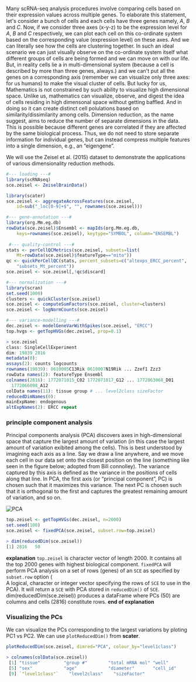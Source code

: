 Many scRNA-seq analysis procedures involve comparing cells based on their expression values across multiple genes. To elaborate this statement, let's consider a bunch of cells and each cells have three genes namely, $A$, $B$ and $C$. Now, if we consider three axes (x-y-z) to be the expression level for $A$, $B$ and $C$ respectively, we can plot each cell on this co-ordinate system based on the corresponding value (expression level) on these axes. And we can literally see how the cells are clustering together. In such an ideal scenario we can just visually observe on the co-ordinate system itself what different groups of cells are being formed and we can move on with our life. But, in reality cells lie a in multi-dimensional system (because a cell is described by more than three genes, always.) and we can't put all the genes on a corresponding axis (remember we can visualize only three axes: for us humans) to make the visual cluster of cells. But lucky for us, Mathematics is not constrained by such ability to visualize high dimensional space. Unlike us, mathematics can visualize, observe, and digest the idea of cells residing in high dimensonal space without getting baffled. And in doing so it can create distinct cell polulations based on similarity/dissimilarity among cells. Dimension reduction, as the name suggest, aims to reduce the number of separate dimensions in the data. This is possible because different genes are correlated if they are affected by the same biological process. Thus, we do not need to store separate information for individual genes, but can instead compress multiple features into a single dimension, e.g., an “eigengene”. 

We will use the Zeisel et al. (2015) dataset to demonstrate the applications of various dimensionality reduction methods.

```r
#--- loading ---#
library(scRNAseq)
sce.zeisel <- ZeiselBrainData()

library(scater)
sce.zeisel <- aggregateAcrossFeatures(sce.zeisel, 
    id=sub("_loc[0-9]+$", "", rownames(sce.zeisel)))

#--- gene-annotation ---#
library(org.Mm.eg.db)
rowData(sce.zeisel)$Ensembl <- mapIds(org.Mm.eg.db, 
    keys=rownames(sce.zeisel), keytype="SYMBOL", column="ENSEMBL")
 
 #--- quality-control ---#
stats <- perCellQCMetrics(sce.zeisel, subsets=list(
    Mt=rowData(sce.zeisel)$featureType=="mito"))
qc <- quickPerCellQC(stats, percent_subsets=c("altexps_ERCC_percent", 
    "subsets_Mt_percent"))
sce.zeisel <- sce.zeisel[,!qc$discard]

#--- normalization ---#
library(scran)
set.seed(1000)
clusters <- quickCluster(sce.zeisel)
sce.zeisel <- computeSumFactors(sce.zeisel, cluster=clusters) 
sce.zeisel <- logNormCounts(sce.zeisel)

#--- variance-modelling ---#
dec.zeisel <- modelGeneVarWithSpikes(sce.zeisel, "ERCC")
top.hvgs <- getTopHVGs(dec.zeisel, prop=0.1)
```

```r
> sce.zeisel
class: SingleCellExperiment 
dim: 19839 2816 
metadata(0):
assays(2): counts logcounts
rownames(19839): 0610005C13Rik 0610007N19Rik ... Zzef1 Zzz3
rowData names(2): featureType Ensembl
colnames(2816): 1772071015_C02 1772071017_G12 ... 1772063068_D01
  1772066098_A12
colData names(11): tissue group # ... level2class sizeFactor
reducedDimNames(0):
mainExpName: endogenous
altExpNames(2): ERCC repeat
```

### principle component analysis

Principal components analysis (PCA) discovers axes in high-dimensional space that capture the largest amount of variation (in this case the largest amount of variation exibited among the cells). This is best understood by imagining each axis as a line. Say we draw a line anywhere, and we move each cell in our data set onto the closest position on the line (something like seen in the figure below; adopted from Bill connolley). The variance captured by this axis is defined as the variance in the positions of cells along that line. In PCA, the first axis (or “principal component”, PC) is chosen such that it maximizes this variance. The next PC is chosen such that it is orthogonal to the first and captures the greatest remaining amount of variation, and so on. 

![PCA](https://user-images.githubusercontent.com/85447250/211915684-474a4fcb-efcd-4298-805f-2ccdb481a483.gif)

```r
top.zeisel <- getTopHVGs(dec.zeisel, n=2000)
set.seed(100)
sce.zeisel <- fixedPCA(sce.zeisel, subset.row=top.zeisel)

> dim(reducedDim(sce.zeisel))
[1] 2816   50

```

**explanation**
`top.zeisel` is character vector of length $2000$. It contains all the top $2000$ genes with highest biological component. `fixedPCA` will perform PCA analysis on a set of rows (genes) of an `SCE` as specified by `subset.row` option (	
A logical, character or integer vector specifying the rows of `SCE` to use in the PCA). It will return a `SCE` with PCA stored in `reducedDim()` of `SCE`. dim(reducedDim(sce.zeisel)) produces a dataFrame where PCs (50) are columns and cells (2816) constitute rows.
**end of explanation**

### Visualizing the PCs ###

We can visualize the PCs corresponding to the largest variations by ploting PC1 vs PC2. We can use `plotReducedDim()` from **scater**. 

```r
plotReducedDim(sce.zeisel, dimred="PCA", colour_by="level1class")

> colnames(colData(sce.zeisel))
 [1] "tissue"         "group #"        "total mRNA mol" "well"          
 [5] "sex"            "age"            "diameter"       "cell_id"       
 [9] `"level1class"`    "level2class"    "sizeFactor" 
 ```
 













